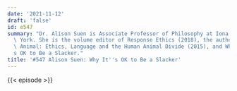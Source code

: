 ```yaml
---
date: '2021-11-12'
draft: 'false'
id: e547
summary: "Dr. Alison Suen is Associate Professor of Philosophy at Iona College, New\
  \ York. She is the volume editor of Response Ethics (2018), the author of The Speaking\
  \ Animal: Ethics, Language and the Human Animal Divide (2015), and Why It\u2019\
  s OK to Be a Slacker."
title: '#547 Alison Suen: Why It''s OK to Be a Slacker'
---
```

{{< episode >}}
